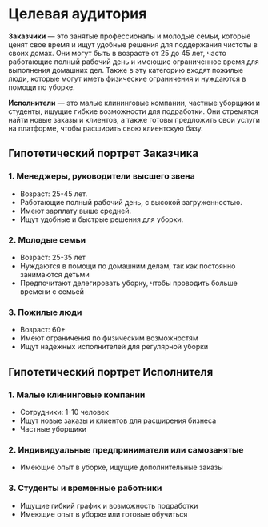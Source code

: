 # Целевая аудитория

**Заказчики** — это занятые профессионалы и молодые семьи, которые ценят свое время и ищут удобные решения для поддержания чистоты в своих домах. Они могут быть в возрасте от 25 до 45 лет, часто работающие полный рабочий день и имеющие ограниченное время для выполнения домашних дел. Также в эту категорию входят пожилые люди, которые могут иметь физические ограничения и нуждаются в помощи по уборке.

**Исполнители** — это малые клининговые компании, частные уборщики и студенты, ищущие гибкие возможности для подработки. Они стремятся найти новые заказы и клиентов, а также готовы предложить свои услуги на платформе, чтобы расширить свою клиентскую базу.

## Гипотетический портрет Заказчика

### 1. Менеджеры, руководители высшего звена

- Возраст: 25-45 лет.
- Работающие полный рабочий день, с высокой загруженностью.
- Имеют зарплату выше средней.
- Ищут удобные и быстрые решения для уборки.

### 2. Молодые семьи

- Возраст: 25-35 лет
- Нуждаются в помощи по домашним делам, так как постоянно занимаются детьми
- Предпочитают делегировать уборку, чтобы проводить больше времени с семьей

### 3. Пожилые люди

- Возраст: 60+
- Имеют ограничения по физическим возможностям
- Ищут надежных исполнителей для регулярной уборки

## Гипотетический портрет Исполнителя

### 1. Малые клининговые компании

- Сотрудники: 1-10 человек
- Ищут новые заказы и клиентов для расширения бизнеса
- Частные уборщики

### 2. Индивидуальные предприниматели или самозанятые

- Имеющие опыт в уборке, ищущие дополнительные заказы

### 3. Студенты и временные работники

- Ищущие гибкий график и возможность подработки
- Имеющие опыт в уборке или готовые обучиться

